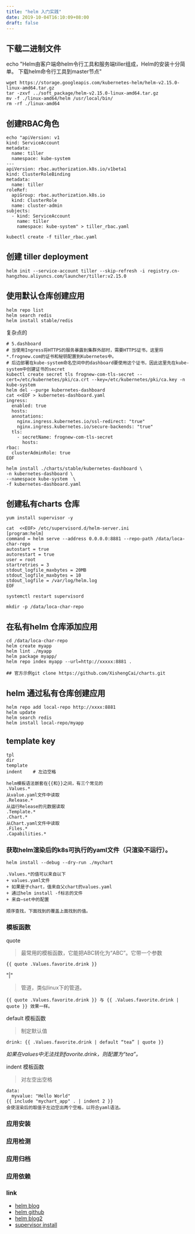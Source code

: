 ```yaml
---
title: "helm 入门实践"
date: 2019-10-04T16:10:09+08:00
draft: false
---
```


## 下载二进制文件
echo "Helm由客户端命helm令行工具和服务端tiller组成，Helm的安装十分简单。 下载helm命令行工具到master节点"
```
wget https://storage.googleapis.com/kubernetes-helm/helm-v2.15.0-linux-amd64.tar.gz
tar -zxvf ../soft_package/helm-v2.15.0-linux-amd64.tar.gz
mv -f ./linux-amd64/helm /usr/local/bin/
rm -rf ./linux-amd64
```


## 创建RBAC角色
```
echo "apiVersion: v1
kind: ServiceAccount
metadata:
  name: tiller
  namespace: kube-system
---
apiVersion: rbac.authorization.k8s.io/v1beta1
kind: ClusterRoleBinding
metadata:
  name: tiller
roleRef:
  apiGroup: rbac.authorization.k8s.io
  kind: ClusterRole
  name: cluster-admin
subjects:
  - kind: ServiceAccount
    name: tiller
    namespace: kube-system" > tiller_rbac.yaml
```

```
kubectl create -f tiller_rbac.yaml
```

## 创建 tiller deployment
```
helm init --service-account tiller --skip-refresh -i registry.cn-hangzhou.aliyuncs.com/launcher/tiller:v2.15.0
```


## 使用默认仓库创建应用
```
helm repo list
helm search redis
helm install stable/redis
```
复杂点的
```
# 5.dashboard
# 当使用Ingress将HTTPS的服务暴露到集群外部时，需要HTTPS证书，这里将*.frognew.com的证书和秘钥配置到Kubernetes中。
# 后边部署在kube-system命名空间中的dashboard要使用这个证书，因此这里先在kube-system中创建证书的secret
kubectl create secret tls frognew-com-tls-secret --cert=/etc/kubernetes/pki/ca.crt --key=/etc/kubernetes/pki/ca.key -n kube-system
helm del --purge kubernetes-dashboard
cat <<EOF > kubernetes-dashboard.yaml
ingress:
  enabled: true
  hosts:
  annotations:
    nginx.ingress.kubernetes.io/ssl-redirect: "true"
    nginx.ingress.kubernetes.io/secure-backends: "true"
  tls:
    - secretName: frognew-com-tls-secret
      hosts:
rbac:
  clusterAdminRole: true
EOF

helm install ./charts/stable/kubernetes-dashboard \
-n kubernetes-dashboard \
--namespace kube-system  \
-f kubernetes-dashboard.yaml

```


## 创建私有charts 仓库

```
yum install supervisor -y

cat  <<EOF> /etc/supervisord.d/helm-server.ini
[program:helm]
command = helm serve --address 0.0.0.0:8881 --repo-path /data/loca-char-repo
autostart = true
autorestart = true
user = root
startretries = 3
stdout_logfile_maxbytes = 20MB
stdout_logfile_maxbytes = 10
stdout_logfile = /var/log/helm.log
EOF

systemctl restart supervisord

mkdir -p /data/loca-char-repo

```

## 在私有helm 仓库添加应用
```
cd /data/loca-char-repo
helm create myapp
helm lint ./myapp
helm package myapp/
helm repo index myapp --url=http://xxxxx:8881 .

## 官方示例git clone https://github.com/XishengCai/charts.git
```



## helm 通过私有仓库创建应用
```
helm repo add local-repo http://xxxx:8881
helm update
helm search redis
helm install local-repo/myapp
```

## template key
    tpl
    dir
    template
    indent    # 左边空格
    
    helm模板语法嵌套在{{和}}之间，有三个常见的 
    .Values.* 
    从value.yaml文件中读取 
    .Release.* 
    从运行Release的元数据读取 
    .Template.* 
    .Chart.* 
    从Chart.yaml文件中读取 
    .Files.* 
    .Capabilities.*
    
### 获取helm渲染后的k8s可执行的yaml文件（只渲染不运行）。
    helm install --debug --dry-run ./mychart
    
    .Values.*的值可以来自以下 
    + values.yaml文件 
    + 如果是子chart，值来自父chart的values.yaml 
    + 通过helm install -f标志的文件 
    + 来自–set中的配置
    
    顺序查找，下面找到的覆盖上面找到的值。
    
### 模板函数
quote
>最常用的模板函数，它能把ABC转化为“ABC”。它带一个参数 
```
{{ quote .Values.favorite.drink }}
```

"|" 
>管道，类似linux下的管道。
```
{{ quote .Values.favorite.drink }} 与 {{ .Values.favorite.drink | quote }} 效果一样。
``` 

default 模板函数 
>制定默认值 
```
drink: {{ .Values.favorite.drink | default “tea” | quote }} 
```

*如果在values中无法找到favorite.drink，则配置为“tea”。*

indent 模板函数 
>对左空出空格 
```
data:
  myvalue: "Hello World"
{{ include "mychart_app" . | indent 2 }}
会使渲染后的取值于左边空出两个空格，以符合yaml语法。
```
### 应用安装

### 应用检测

### 应用归档

### 应用依赖

### 


### link
- [helm blog](https://changbo.tech/blog/29dc945b.html)
- [helm github](https://github.com/helm/helm)
- [helm blog2](https://blog.csdn.net/liukuan73/article/details/79319900)
- [supervisor install](https://www.chengxulvtu.com/supervisor-on-centos-7/)